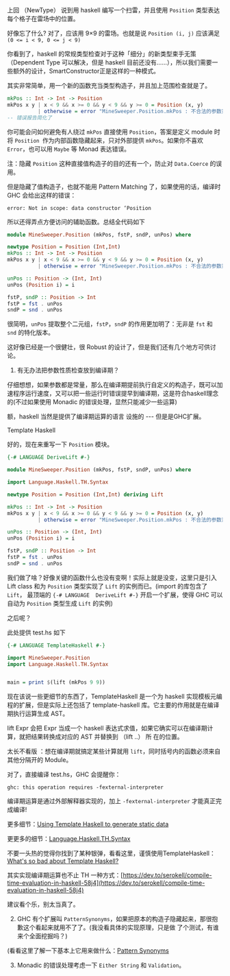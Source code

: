 上回 （NewType） 说到用 haskell 编写一个扫雷，并且使用 `Position` 类型表达每个格子在雷场中的位置。

好像忘了什么? 对了，应该用 9×9 的雷场。也就是说 `Position (i, j)` 应该满足 `(0 <= i < 9, 0 <= j < 9)`

你看到了，haskell 的常规类型检查对于这种「细分」的新类型束手无策 （Dependent Type 可以解决，但是 haskell 目前还没有……），所以我们需要一些额外的设计，SmartConstructor正是这样的一种模式。

其实非常简单，用一个新的函数充当类型构造子，并且加上范围检查就是了。

```haskell
mkPos :: Int -> Int -> Position
mkPos x y | x < 9 && x >= 0 && y < 9 && y >= 0 = Position (x, y)
          | otherwise = error "MineSweeper.Position.mkPos : 不合法的参数范围"
-- 错误报告简化了
```

你可能会问如何避免有人绕过 `mkPos` 直接使用 `Position`，答案是定义 module 时将 `Position `作为内部函数隐藏起来，只对外部提供 `mkPos`。如果你不喜欢 `Error`，也可以用 `Maybe` 等 Monad 表达错误。

注：隐藏 `Position` 这种直接值构造子的目的还有一个，防止对 `Data.Coerce` 的误用。

但是隐藏了值构造子，也就不能用 Pattern Matching 了，如果使用的话，编译时GHC 会给出这样的错误：

```
error: Not in scope: data constructor ‘Position
```

所以还得弄点方便访问的辅助函数。总结全代码如下

```haskell
module MineSweeper.Position (mkPos, fstP, sndP, unPos) where

newtype Position = Position (Int,Int)
mkPos :: Int -> Int -> Position
mkPos x y | x < 9 && x >= 0 && y < 9 && y >= 0 = Position (x, y)
          | otherwise = error "MineSweeper.Position.mkPos : 不合法的参数范围"

unPos :: Position -> (Int, Int)
unPos (Position i) = i

fstP, sndP :: Position -> Int
fstP = fst . unPos
sndP = snd . unPos
```

很简明，`unPos` 提取整个二元组，`fstP`，`sndP` 的作用更加明了：无非是 `fst` 和 `snd` 的特化版本。

这好像已经是一个很健壮，很 Robust 的设计了，但是我们还有几个地方可供讨论。

1. 有无办法把参数性质检查放到编译期？

仔细想想，如果参数都是常量，那么在编译期提前执行自定义的构造子，既可以加速程序运行速度，又可以把一些运行时错误提早到编译期，这是符合haskell理念的(不过如果使用 Monadic 的错误处理，显然只能减少一些运算)

额，haskell 当然是提供了编译期运算的语言 设施的 --- 但是是GHC扩展。

Template Haskell

好的，现在来重写一下 `Position` 模块。

```haskell
{-# LANGUAGE DeriveLift #-}

module MineSweeper.Position (mkPos, fstP, sndP, unPos) where

import Language.Haskell.TH.Syntax

newtype Position = Position (Int,Int) deriving Lift

mkPos :: Int -> Int -> Position
mkPos x y | x < 9 && x >= 0 && y < 9 && y >= 0 = Position (x, y)
          | otherwise = error "MineSweeper.Position.mkPos : 不合法的参数范围"

unPos :: Position -> (Int, Int)
unPos (Position i) = i

fstP, sndP :: Position -> Int
fstP = fst . unPos
sndP = snd . unPos
```

我们做了啥？好像关键的函数什么也没有变啊！实际上就是没变，这里只是引入Lift  class 和为 `Position` 类型实现了 `Lift` 的实例而已。(import 的库包含了 `Lift`， 最顶端的 `{-# LANGUAGE  DeriveLift #-}` 开启一个扩展，使得 GHC 可以自动为 `Position` 类型生成 `Lift` 的实例)

之后呢？

此处提供 test.hs 如下

```haskell
{-# LANGUAGE TemplateHaskell #-}

import MineSweeper.Position
import Language.Haskell.TH.Syntax


main = print $(lift (mkPos 9 9))
```

现在该说一些更细节的东西了，TemplateHaskell 是一个为 haskell 实现模板元编程的扩展，但是实际上还包括了 template-haskell 库。它主要的作用就是在编译期执行运算生成 AST。

lift Expr 会把 Expr 当成一个 haskell 表达式求值，如果它确实可以在编译期计算，就把结果转换成对应的 AST 并替换到 （lift ..） 所 在的位置。

太长不看版 ：想在编译期就搞定某些计算就用 `lift`，同时括号内的函数必须来自其他分隔开的 Module。

对了，直接编译 test.hs，GHC 会提醒你：

```
ghc: this operation requires -fexternal-interpreter
```

编译期运算是通过外部解释器实现的，加上 `-fexternal-interpreter` 才能真正完成编译!

更多细节：[Using Template Haskell to generate static data](https://well-typed.com/blog/2020/06/th-for-static-data/)

更更多的细节：[Language.Haskell.TH.Syntax](https://hackage.haskell.org/package/template-haskell-2.16.0.0/docs/Language-Haskell-TH-Syntax.html)

不要一头热的觉得你找到了某种银弹，看看这里，谨慎使用TemplateHaskell：[What's so bad about Template Haskell?](https://stackoverflow.com/questions/10857030/whats-so-bad-about-template-haskell)

其实实现编译期运算也不止 TH 一种方式：[https://dev.to/serokell/compile-time-evaluation-in-haskell-58j4](https://dev.to/serokell/compile-time-evaluation-in-haskell-58j4)

建议看个乐，别太当真了。

2. GHC 有个扩展叫 `PatternSynonyms`，如果把原本的构造子隐藏起来，那很抱歉这个看起来就用不了了。(我没看具体的实现原理，只是做 了个测试，有谁来个全面挖掘吗？)

(看看这里了解一下基本上它用来做什么：[Pattern Synonyms](https://kseo.github.io/posts/2016-12-22-pattern-synonyms.html)

3. Monadic 的错误处理考虑一下 `Either String` 和 `Validation`。
